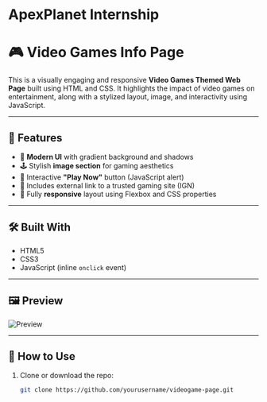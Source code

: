 # ApexPlanet Internship 

# 🎮 Video Games Info Page

This is a visually engaging and responsive **Video Games Themed Web Page** built using HTML and CSS. It highlights the impact of video games on entertainment, along with a stylized layout, image, and interactivity using JavaScript.

---

## 🧩 Features

- 🎨 **Modern UI** with gradient background and shadows
- 🕹️ Stylish **image section** for gaming aesthetics
- 💬 Interactive **"Play Now"** button (JavaScript alert)
- 🔗 Includes external link to a trusted gaming site (IGN)
- 📱 Fully **responsive** layout using Flexbox and CSS properties

---

## 🛠️ Built With

- HTML5
- CSS3
- JavaScript (inline `onclick` event)

---

## 🖼️ Preview

![Preview](https://img.freepik.com/premium-photo/cyberpunk-gaming-controller-gamepad-joystick-illustration_691560-5812.jpg)

---

## 🚀 How to Use

1. Clone or download the repo:
   ```bash
   git clone https://github.com/yourusername/videogame-page.git

